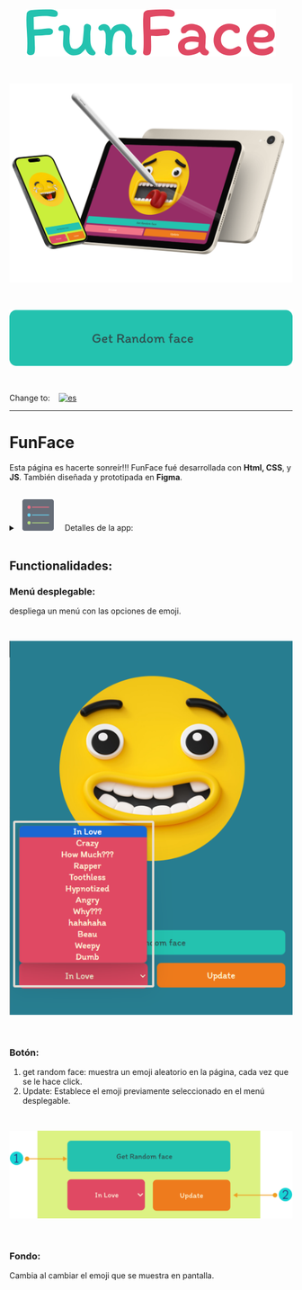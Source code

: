 <p align="center"><img src="images/readme-images/funFace_title.svg" alt="Título de banner FunFaceApp"/></p>

<br>

<p align="center"><img src="images/readme-images/banner_img_readme.svg" alt="Imagen de banner FullPokeApp"/></p>

<br>

<p align="center"><a href="https://gromarant.github.io/FunFace/" target="_blank"><img src="images/readme-images/cta_button.svg" alt="botón para probar la app"/></a></p>

<br>

Change to:&nbsp; &nbsp; [![es](https://img.shields.io/badge/Language-Spanish-blue.svg)](README.es.md)

---

# FunFace
Esta página es hacerte sonreír!!! FunFace fué desarrollada con **Html, CSS**, y **JS**. También diseñada y prototipada en **Figma**. &nbsp; &nbsp; 

<br>

<details>
<summary>
   &nbsp; <img src="images/readme-images/details_readme.svg"/> &nbsp; &nbsp;
  Detalles de la app:
</summary>


### Aleatorio:

 > en la app se implementaron características para cambiar de forma aleatoria como son:
  - **Color de fondo:**  &nbsp; modificado a través de javascript la propiedad background-color representado en rgb.
  - **Emoji**  &nbsp; establecido por la app con javascript, establece un número aleatorio que corresponde al índice del emoji en la lista.

<br>

<p align="center"><a href="https://gromarant.github.io/FunFace/" target="_blank"><img src="images/readme-images/btnPrueba_readme.svg" alt="botón para probar la app"/></a></p>

</details>

<br>

## Functionalidades:

### Menú desplegable:

despliega un menú con las opciones de emoji.<br>

<br>

<p align="center"><img src="images/readme-images/dropdown_readme.svg" alt="imagen de Menú desplegable"/>
</p>

<br>

### Botón:
1. get random face: muestra un emoji aleatorio en la página, cada vez que se le hace click.<br>
2. Update: Establece el emoji previamente seleccionado en el menú desplegable.<br>

<br>

<p align="center"><img src="images/readme-images/buttons_readme.svg" alt="botones"/></p>

<br>

### Fondo: 
Cambia al cambiar el emoji que se muestra en pantalla.
